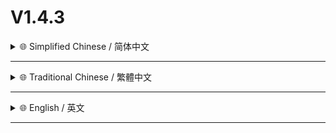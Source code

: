 <!--
# 建议在 [GitHub](https://github.com/MiPoNianYou/UserScripts/blob/main/Changelogs/UniversalWebLiberatorChangelog.md) 查看完整日志 以获得最佳呈现效果
# 建議在 [GitHub](https://github.com/MiPoNianYou/UserScripts/blob/main/Changelogs/UniversalWebLiberatorChangelog.md) 查看完整日誌 以獲得最佳呈現效果
# For The Most Accurate & Clear Presentation We Recommend Viewing The Full Changelog On [GitHub](https://github.com/MiPoNianYou/UserScripts/blob/main/Changelogs/UniversalWebLiberatorChangelog.md)
-->

# V1.4.3

<details>
<summary>🌐 Simplified Chinese / 简体中文</summary>

- **✨ 视觉体验升级**
    - **🎨 状态可见提升** - 右下角灵动指示器在**未启用**状态下 现采用精心择取的中性色调 并优化了其不透明度 确保在深色与浅色模式下均能**清晰辨识** 不再隐匿与背景之中 提升了对状态的感知度

- **🛠️ 核心逻辑增强**
    - **🚀 启动流程重塑** - 优化了功能激活状态下的初始化逻辑 核心的**限制解除操作**现在会更智能地**延迟至页面 DOM 结构稳定后**执行 解决刷新页面后 功能虽为启用状态但部分内容限制偶现未能及时解除的问题
    - **⚡️ 状态即时响应** - 增强了状态在页面加载和用户操作间的同步性 当用户切换功能状态时 对当前页面的限制解除与监控机制会**立即全面应用或撤销** 确保操作的即时响应与状态的准确反馈
    - **🛡️ 初始时序稳固** - 尽早应用全局 CSS 覆盖和高优先级事件拦截 以最大限度防止页面早期限制 同时将对完整 DOM 树的深度处理置于更稳妥的加载节点 力求在**效能与兼容性间取得最佳平衡**

- **⚙️ 内部结构精进**
    - **🧹 变动处理优化** - 对回调逻辑中处理新增 DOM 节点的部分进行了微调 移除了潜在的冗余函数调用 提升了代码的**执行效率**

</details>

---

<details>
<summary>🌐 Traditional Chinese / 繁體中文</summary>

- **✨ 視覺體驗升級**
    - **🎨 狀態可見提升** - 右下角靈動指示器在**未啟用**狀態下 現採用精心挑選的中性色調 並優化了其不透明度 確保在深色與淺色模式下均能**清晰辨識** 不再隱匿於背景之中 提升了對狀態的感知度

- **🛠️ 核心邏輯強化**
    - **🚀 啟動流程重塑** - 優化了功能啟用狀態下的初始化邏輯 核心的**限制解除操作** 現在會更智慧地**延遲至頁面 DOM 結構穩定後**執行 解決重新整理頁面後 功能雖已啟用但部分內容限制偶爾未能及時解除的問題
    - **⚡️ 狀態即時回應** - 增強了狀態在頁面載入和使用者操作間的同步性 當使用者切換功能狀態時 對當前頁面的限制解除與監控機制會**立即全面套用或撤銷** 確保操作的即時回應與狀態的準確回饋
    - **🛡️ 初始時序穩固** - 儘早套用全域 CSS 覆蓋和高優先權事件攔截 以最大程度防止頁面早期限制 同時將對完整 DOM 樹的深度處理置於更穩妥的載入節點 力求在**效能與相容性間取得最佳平衡**

- **⚙️ 內部結構精進**
    - **🧹 變動處理優化** - 對回呼邏輯中處理新增 DOM 節點的部分進行了微調 移除了潛在的多餘函式胡椒 提升了程式碼的**執行效率**

</details>

---

<details>
<summary>🌐 English / 英文</summary>

- **✨ Visual Experience Enhancement**
    - **🎨 Enhanced State Visibility** - The dynamic indicator in the bottom-right corner, when **inactive**, now features a meticulously selected neutral hue with optimized opacity. This ensures it is **clearly discernible** in both dark and light modes, **preventing** it from blending into the background, thereby enhancing state awareness.

- **🛠️ Core Logic Enhancements**
    - **🚀 Revamped Startup Process** - Optimized **the** initialization logic for when the feature is active. The core **restriction-lifting operation** is now intelligently **deferred until the page's DOM structure stabilizes**, resolving an issue where, **upon page refresh**, content restrictions sometimes **failed to lift promptly** even when the feature was active.
    - **⚡️ Instantaneous State Responsiveness** - **Enhanced** state synchronization **during page loading and user interactions**. When the user toggles the feature's state, the **restriction-lifting and monitoring mechanisms** for the current page are now **immediately and comprehensively applied or revoked**. This ensures **immediate operational response and accurate state feedback**.
    - **🛡️ Robust Initial Sequencing** - Global CSS overrides and high-priority event interception are now applied **as early as possible** to **minimize restrictions during early page rendering**. Simultaneously, deep processing of the full DOM tree has been **shifted to a more robust loading point**, striving for an **optimal balance between performance and compatibility**.

- **⚙️ Internal Structure Refinement**
    - **🧹 Optimized Change Handling** - **Fine-tuned** the part of the callback logic that handles newly added DOM nodes, **eliminating** potential redundant function calls to **improve the code's execution efficiency**.

</details>

---
